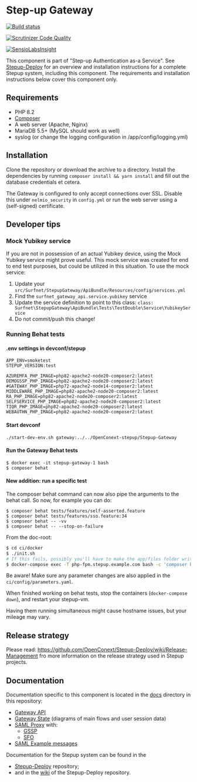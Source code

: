 Step-up Gateway
===============

[![Build status](https://github.com/OpenConext/Stepup-Gateway/actions/workflows/test-integration.yml/badge.svg)](https://github.com/OpenConext/Stepup-Gateway/actions/workflows/test-integration.yml)

 [![Scrutinizer Code Quality](https://scrutinizer-ci.com/g/OpenConext/Stepup-Gateway/badges/quality-score.png?b=main)](https://scrutinizer-ci.com/g/OpenConext/Stepup-Gateway/?branch=main) 
 
[![SensioLabsInsight](https://insight.sensiolabs.com/projects/6204fffb-6333-4f78-9620-5a5bb09dfab2/mini.png)](https://insight.sensiolabs.com/projects/6204fffb-6333-4f78-9620-5a5bb09dfab2)

This component is part of "Step-up Authentication as-a Service". See [Stepup-Deploy](https://github.com/OpenConext/Stepup-Deploy) for an overview and installation instructions for a complete Stepup system, including this component. The requirements and installation instructions below cover this component only.

## Requirements

 * PHP 8.2
 * [Composer](https://getcomposer.org/)
 * A web server (Apache, Nginx)
 * MariaDB 5.5+ (MySQL should work as well)
 * syslog (or change the logging configuration in /app/config/logging.yml)

## Installation

Clone the repository or download the archive to a directory. Install the dependencies by running `composer install && yarn install` and fill out the database credentials et cetera.

The Gateway is configured to only accept connections over SSL. Disable this under `nelmio_security` in `config.yml` or run the web server using a (self-signed) certificate.

## Developer tips

### Mock Yubikey service
If you are not in possession of an actual Yubikey device, using the Mock Yubikey service might prove useful. This
mock service was created for end to end test purposes, but could be utilized in this situation. To use the mock service:

1. Update your `src/Surfnet/StepupGateway/ApiBundle/Resources/config/services.yml`
2. Find the `surfnet_gateway_api.service.yubikey` service
3. Update the service definition to point to this class: `class: Surfnet\StepupGateway\ApiBundle\Tests\TestDouble\Service\YubikeyService` 
4. Do not commit/push this change!

### Running Behat tests
#### .env settings in devconf/stepup

```
APP_ENV=smoketest
STEPUP_VERSION:test

AZUREMFA_PHP_IMAGE=php82-apache2-node20-composer2:latest
DEMOGSSP_PHP_IMAGE=php82-apache2-node20-composer2:latest
#GATEWAY_PHP_IMAGE=php72-apache2-node14-composer2:latest
MIDDLEWARE_PHP_IMAGE=php82-apache2-node20-composer2:latest
RA_PHP_IMAGE=php82-apache2-node20-composer2:latest
SELFSERVICE_PHP_IMAGE=php82-apache2-node20-composer2:latest
TIQR_PHP_IMAGE=php82-apache2-node20-composer2:latest
WEBAUTHN_PHP_IMAGE=php82-apache2-node20-composer2:latest
```

#### Start devconf

`./start-dev-env.sh gateway:../../OpenConext-stepup/Stepup-Gateway`

#### Run the Gateway Behat tests

```
$ docker exec -it stepup-gateway-1 bash
$ composer behat
```            

#### New addition: run a specific test

The composer behat command can now also pipe the arguments to the behat call. So now, for example you can do:

```
$ composer behat tests/features/self-asserted.feature
$ composer behat tests/features/sso.feature:34
$ compseor behat -- -vv
$ compseor behat -- --stop-on-failure
```

From the doc-root:
```bash
$ cd ci/docker
$ ./init.sh
# If this fails, possibly you'll have to make the app/files folder writable for your docker user
$ docker-compose exec -T php-fpm.stepup.example.com bash -c 'composer behat'
```

Be aware! Make sure any parameter changes are also applied in the `ci/config/parameters.yaml`.

When finished working on behat tests, stop the containers (`docker-compose down`), and restart your stepup-vm.

Having them running simultaneous might cause hostname issues, but your mileage may vary.

## Release strategy
Please read: https://github.com/OpenConext/Stepup-Deploy/wiki/Release-Management fro more information on the release strategy used in Stepup projects.

## Documentation

Documentation specific to this component is located in the [docs](./docs) directory in this repository:
- [Gateway API](./docs/GatewayAPI.md)
- [Gateway State](./docs/GatewayState.md) (diagrams of main flows and user session data)
- [SAML Proxy](./docs/SAMLProxy.md) with:
  - [GSSP](./docs/GSSP.md)
  - [SFO](./docs/SFO.md)
- [SAML Example messages](./docs/ExampleSAMLMessages.md)

Documentation for the Stepup system can be found in the
- [Stepup-Deploy](https://github.com/OpenConext/Stepup-Deploy) repository;
- and in the [wiki](https://github.com/OpenConext/Stepup-Deploy/wiki) of the Stepup-Deploy repository.
